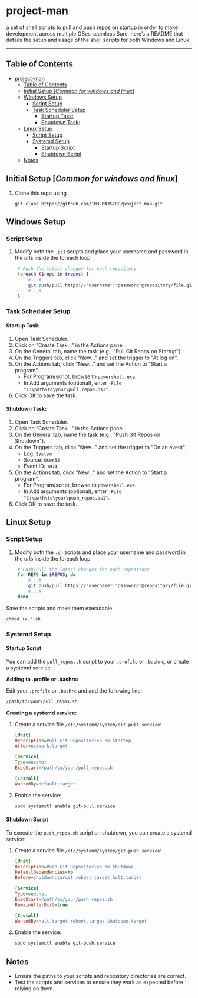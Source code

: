 # project-man
a set of shell scripts to pull and push repos on startup in order to make development across multiple OSes seamless
Sure, here’s a README that details the setup and usage of the shell scripts for both Windows and Linux.

---
## Table of Contents

- [project-man](#project-man)
  - [Table of Contents](#table-of-contents)
  - [Initial Setup \[*Common for windows and linux*\]](#initial-setup-common-for-windows-and-linux)
  - [Windows Setup](#windows-setup)
    - [Script Setup](#script-setup)
    - [Task Scheduler Setup](#task-scheduler-setup)
      - [Startup Task:](#startup-task)
      - [Shutdown Task:](#shutdown-task)
  - [Linux Setup](#linux-setup)
    - [Script Setup](#script-setup-1)
    - [Systemd Setup](#systemd-setup)
      - [Startup Script](#startup-script)
      - [Shutdown Script](#shutdown-script)
  - [Notes](#notes)
## Initial Setup [*Common for windows and linux*]
1. Clone this repo using

    ```
    git clone https://github.com/TH3-MA3STRO/project-man.git
    ```
## Windows Setup

### Script Setup
1. Modify both the ```.ps1``` scripts and place your username and password in the urls inside the foreach loop
   ```bash
    # Push the latest changes for each repository
    foreach ($repo in $repos) {
        #...#
        git push/pull https://*username*:*password*@repository/file.git --all 
        #...#
    }
   ```
### Task Scheduler Setup

#### Startup Task:

1. Open Task Scheduler.
2. Click on "Create Task..." in the Actions panel.
3. On the General tab, name the task (e.g., "Pull Git Repos on Startup").
4. On the Triggers tab, click "New..." and set the trigger to "At log on".
5. On the Actions tab, click "New..." and set the Action to "Start a program".
    - For Program/script, browse to `powershell.exe`.
    - In Add arguments (optional), enter `-File "C:\path\to\your\pull_repos.ps1"`.
6. Click OK to save the task.

#### Shutdown Task:

1. Open Task Scheduler.
2. Click on "Create Task..." in the Actions panel.
3. On the General tab, name the task (e.g., "Push Git Repos on Shutdown").
4. On the Triggers tab, click "New..." and set the trigger to "On an event".
    - Log: `System`
    - Source: `User32`
    - Event ID: `1074`
5. On the Actions tab, click "New..." and set the Action to "Start a program".
    - For Program/script, browse to `powershell.exe`.
    - In Add arguments (optional), enter `-File "C:\path\to\your\push_repos.ps1"`.
6. Click OK to save the task.

## Linux Setup

### Script Setup
1. Modify both the ```.sh``` scripts and place your username and password in the urls inside the foreach loop
   ```bash
    # Push/Pull the latest changes for each repository
    for REPO in $REPOS; do
        #...#
        git push/pull https://*username*:*password*@repository/file.git --all
        #...#
    done

   ```

Save the scripts and make them executable:

```bash
chmod +x *.sh
```


### Systemd Setup

#### Startup Script

You can add the `pull_repos.sh` script to your `.profile` or `.bashrc`, or create a systemd service.

**Adding to .profile or .bashrc:**

Edit your `.profile` or `.bashrc` and add the following line:

```bash
/path/to/your/pull_repos.sh
```

**Creating a systemd service:**

1. Create a service file `/etc/systemd/system/git-pull.service`:

    ```ini
    [Unit]
    Description=Pull Git Repositories on Startup
    After=network.target

    [Service]
    Type=oneshot
    ExecStart=/path/to/your/pull_repos.sh

    [Install]
    WantedBy=default.target
    ```

2. Enable the service:

    ```bash
    sudo systemctl enable git-pull.service
    ```

#### Shutdown Script

To execute the `push_repos.sh` script on shutdown, you can create a systemd service:

1. Create a service file `/etc/systemd/system/git-push.service`:

    ```ini
    [Unit]
    Description=Push Git Repositories on Shutdown
    DefaultDependencies=no
    Before=shutdown.target reboot.target halt.target

    [Service]
    Type=oneshot
    ExecStart=/path/to/your/push_repos.sh
    RemainAfterExit=true

    [Install]
    WantedBy=halt.target reboot.target shutdown.target
    ```

2. Enable the service:

    ```bash
    sudo systemctl enable git-push.service
    ```


## Notes
- Ensure the paths to your scripts and repository directories are correct.
- Test the scripts and services to ensure they work as expected before relying on them.

